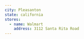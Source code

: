 ```yaml
---
city: Pleasanton
state: california
stores:
  - name: Walmart
    address: 3112 Santa Rita Road
---
```

